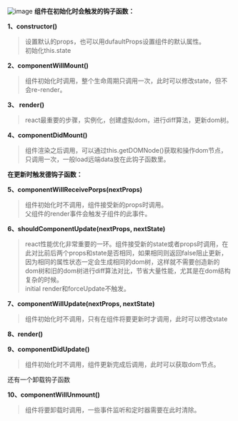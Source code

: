 ![image](http://wx2.sinaimg.cn/large/88ecd367gy1fglouzy1sij21kw1nrjy6.jpg)
**组件在初始化时会触发的钩子函数：**

  **1、constructor()**
> 设置默认的props，也可以用dufaultProps设置组件的默认属性。  
初始化this.state


 **2、componentWillMount()**
> 组件初始化时调用，整个生命周期只调用一次，此时可以修改state，但不会re-render。


 **3、 render()**
>  react最重要的步骤，实例化，创建虚拟dom，进行diff算法，更新dom树。


 **4、componentDidMount()**
> 组件渲染之后调用，可以通过this.getDOMNode()获取和操作dom节点，只调用一次，一般load远端data放在此钩子函数里。


**在更新时触发德钩子函数：**

  **5、componentWillReceivePorps(nextProps)**
> 组件初始化时不调用，组件接受新的props时调用。   
父组件的render事件会触发子组件的此事件。


  **6、shouldComponentUpdate(nextProps, nextState)**
> react性能优化非常重要的一环。组件接受新的state或者props时调用，在此对比前后两个props和state是否相同，如果相同则返回false阻止更新，因为相同的属性状态一定会生成相同的dom树，这样就不需要创造新的dom树和旧的dom树进行diff算法对比，节省大量性能，尤其是在dom结构复杂的时候。  
initial render和forceUpdate不触发。


  **7、componentWillUpdate(nextProps, nextState)**
> 组件初始化时不调用，只有在组件将要更新时才调用，此时可以修改state


  **8、render()**


  **9、componentDidUpdate()**
> 组件初始化时不调用，组件更新完成后调用，此时可以获取dom节点。


还有一个卸载钩子函数

  **10、componentWillUnmount()**
> 组件将要卸载时调用，一些事件监听和定时器需要在此时清除。
